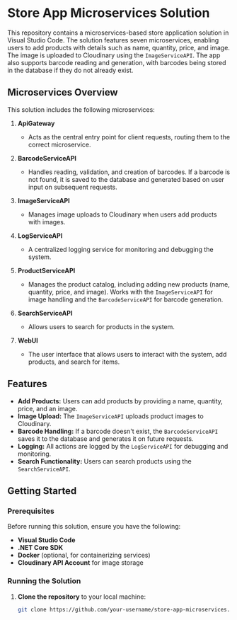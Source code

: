 # Store App Microservices Solution

This repository contains a microservices-based store application solution in Visual Studio Code. The solution features seven microservices, enabling users to add products with details such as name, quantity, price, and image. The image is uploaded to Cloudinary using the `ImageServiceAPI`. The app also supports barcode reading and generation, with barcodes being stored in the database if they do not already exist.

## Microservices Overview

This solution includes the following microservices:

1. **ApiGateway**  
   - Acts as the central entry point for client requests, routing them to the correct microservice.
   
2. **BarcodeServiceAPI**  
   - Handles reading, validation, and creation of barcodes. If a barcode is not found, it is saved to the database and generated based on user input on subsequent requests.
   
3. **ImageServiceAPI**  
   - Manages image uploads to Cloudinary when users add products with images.
   
4. **LogServiceAPI**  
   - A centralized logging service for monitoring and debugging the system.
   
5. **ProductServiceAPI**  
   - Manages the product catalog, including adding new products (name, quantity, price, and image). Works with the `ImageServiceAPI` for image handling and the `BarcodeServiceAPI` for barcode generation.
   
6. **SearchServiceAPI**  
   - Allows users to search for products in the system.
   
7. **WebUI**  
   - The user interface that allows users to interact with the system, add products, and search for items.

## Features

- **Add Products:** Users can add products by providing a name, quantity, price, and an image.
- **Image Upload:** The `ImageServiceAPI` uploads product images to Cloudinary.
- **Barcode Handling:** If a barcode doesn't exist, the `BarcodeServiceAPI` saves it to the database and generates it on future requests.
- **Logging:** All actions are logged by the `LogServiceAPI` for debugging and monitoring.
- **Search Functionality:** Users can search products using the `SearchServiceAPI`.

## Getting Started

### Prerequisites

Before running this solution, ensure you have the following:

- **Visual Studio Code**
- **.NET Core SDK**
- **Docker** (optional, for containerizing services)
- **Cloudinary API Account** for image storage

### Running the Solution

1. **Clone the repository** to your local machine:
   ```bash
   git clone https://github.com/your-username/store-app-microservices.git
